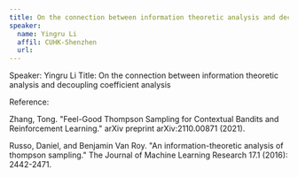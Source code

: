 ```yaml
---
title: On the connection between information theoretic analysis and decoupling coefficient analysis
speaker:
  name: Yingru Li
  affil: CUHK-Shenzhen
  url: 
--- 
```


Speaker: Yingru Li
Title: On the connection between information theoretic analysis and decoupling coefficient analysis

Reference:

Zhang, Tong. "Feel-Good Thompson Sampling for Contextual Bandits and Reinforcement Learning." arXiv preprint arXiv:2110.00871 (2021).

Russo, Daniel, and Benjamin Van Roy. "An information-theoretic analysis of thompson sampling." The Journal of Machine Learning Research 17.1 (2016): 2442-2471.